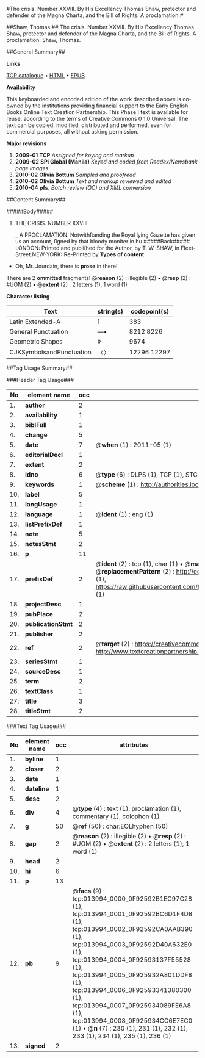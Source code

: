 #The crisis. Number XXVIII. By His Excellency Thomas Shaw, protector and defender of the Magna Charta, and the Bill of Rights. A proclamation.#

##Shaw, Thomas.##
The crisis. Number XXVIII. By His Excellency Thomas Shaw, protector and defender of the Magna Charta, and the Bill of Rights. A proclamation.
Shaw, Thomas.

##General Summary##

**Links**

[TCP catalogue](http://www.ota.ox.ac.uk/tcp/)  • 
[HTML](http://tei.it.ox.ac.uk/tcp/Texts-HTML/free/N11/N11044.html)  • 
[EPUB](http://tei.it.ox.ac.uk/tcp/Texts-EPUB/free/N11/N11044.epub)

**Availability**

This keyboarded and encoded edition of the
	       work described above is co-owned by the institutions
	       providing financial support to the Early English Books
	       Online Text Creation Partnership. This Phase I text is
	       available for reuse, according to the terms of Creative
	       Commons 0 1.0 Universal. The text can be copied,
	       modified, distributed and performed, even for
	       commercial purposes, all without asking permission.

**Major revisions**

1. __2009-01__ __TCP__ *Assigned for keying and markup*
1. __2009-02__ __SPi Global (Manila)__ *Keyed and coded from Readex/Newsbank page images*
1. __2010-02__ __Olivia Bottum__ *Sampled and proofread*
1. __2010-02__ __Olivia Bottum__ *Text and markup reviewed and edited*
1. __2010-04__ __pfs.__ *Batch review (QC) and XML conversion*

##Content Summary##

#####Body#####

1. THE CRISIS. NUMBER XXVIII.

    _ A PROCLAMATION.
Notwithſtanding the Royal lying Gazette has given us an account, ſigned by that bloody monſter in hu
#####Back#####
LONDON: Printed and publiſhed for the Author, by T. W. SHAW, in Fleet-Street.NEW-YORK: Re-Printed by
**Types of content**

  * Oh, Mr. Jourdain, there is **prose** in there!

There are 2 **ommitted** fragments! 
 @__reason__ (2) : illegible (2)  •  @__resp__ (2) : #UOM (2)  •  @__extent__ (2) : 2 letters (1), 1 word (1)

**Character listing**


|Text|string(s)|codepoint(s)|
|---|---|---|
|Latin Extended-A|ſ|383|
|General Punctuation|—•|8212 8226|
|Geometric Shapes|◊|9674|
|CJKSymbolsandPunctuation|〈〉|12296 12297|

##Tag Usage Summary##

###Header Tag Usage###

|No|element name|occ|attributes|
|---|---|---|---|
|1.|__author__|2||
|2.|__availability__|1||
|3.|__biblFull__|1||
|4.|__change__|5||
|5.|__date__|7| @__when__ (1) : 2011-05 (1)|
|6.|__editorialDecl__|1||
|7.|__extent__|2||
|8.|__idno__|6| @__type__ (6) : DLPS (1), TCP (1), STC (1), NOTIS (1), IMAGE-SET (1), EVANS-CITATION (1)|
|9.|__keywords__|1| @__scheme__ (1) : http://authorities.loc.gov/ (1)|
|10.|__label__|5||
|11.|__langUsage__|1||
|12.|__language__|1| @__ident__ (1) : eng (1)|
|13.|__listPrefixDef__|1||
|14.|__note__|5||
|15.|__notesStmt__|2||
|16.|__p__|11||
|17.|__prefixDef__|2| @__ident__ (2) : tcp (1), char (1)  •  @__matchPattern__ (2) : ([0-9\-]+):([0-9IVX]+) (1), (.+) (1)  •  @__replacementPattern__ (2) : http://eebo.chadwyck.com/downloadtiff?vid=$1&page=$2 (1), https://raw.githubusercontent.com/textcreationpartnership/Texts/master/tcpchars.xml#$1 (1)|
|18.|__projectDesc__|1||
|19.|__pubPlace__|2||
|20.|__publicationStmt__|2||
|21.|__publisher__|2||
|22.|__ref__|2| @__target__ (2) : https://creativecommons.org/publicdomain/zero/1.0/ (1), http://www.textcreationpartnership.org/docs/. (1)|
|23.|__seriesStmt__|1||
|24.|__sourceDesc__|1||
|25.|__term__|2||
|26.|__textClass__|1||
|27.|__title__|3||
|28.|__titleStmt__|2||


###Text Tag Usage###

|No|element name|occ|attributes|
|---|---|---|---|
|1.|__byline__|1||
|2.|__closer__|2||
|3.|__date__|1||
|4.|__dateline__|1||
|5.|__desc__|2||
|6.|__div__|4| @__type__ (4) : text (1), proclamation (1), commentary (1), colophon (1)|
|7.|__g__|50| @__ref__ (50) : char:EOLhyphen (50)|
|8.|__gap__|2| @__reason__ (2) : illegible (2)  •  @__resp__ (2) : #UOM (2)  •  @__extent__ (2) : 2 letters (1), 1 word (1)|
|9.|__head__|2||
|10.|__hi__|6||
|11.|__p__|13||
|12.|__pb__|9| @__facs__ (9) : tcp:013994_0000_0F92592B1EC97C28 (1), tcp:013994_0001_0F92592BC6D1F4D8 (1), tcp:013994_0002_0F92592CA0AAB390 (1), tcp:013994_0003_0F92592D40A632E0 (1), tcp:013994_0004_0F92593137F55528 (1), tcp:013994_0005_0F925932A801DDF8 (1), tcp:013994_0006_0F92593341380300 (1), tcp:013994_0007_0F925934089FE6A8 (1), tcp:013994_0008_0F925934CC6E7EC0 (1)  •  @__n__ (7) : 230 (1), 231 (1), 232 (1), 233 (1), 234 (1), 235 (1), 236 (1)|
|13.|__signed__|2||
